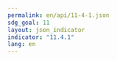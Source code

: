 ```yaml
---
permalink: en/api/11-4-1.json
sdg_goal: 11
layout: json_indicator
indicator: "11.4.1"
lang: en
---
```

